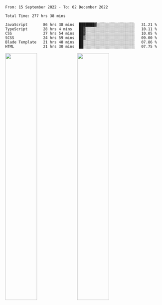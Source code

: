 <!--START_SECTION:waka-->

```text
From: 15 September 2022 - To: 02 December 2022

Total Time: 277 hrs 38 mins

JavaScript       86 hrs 38 mins  ███████▓░░░░░░░░░░░░░░░░░   31.21 %
TypeScript       28 hrs 4 mins   ██▓░░░░░░░░░░░░░░░░░░░░░░   10.11 %
CSS              27 hrs 54 mins  ██▓░░░░░░░░░░░░░░░░░░░░░░   10.05 %
SCSS             24 hrs 59 mins  ██▒░░░░░░░░░░░░░░░░░░░░░░   09.00 %
Blade Template   21 hrs 48 mins  ██░░░░░░░░░░░░░░░░░░░░░░░   07.86 %
HTML             21 hrs 30 mins  ██░░░░░░░░░░░░░░░░░░░░░░░   07.75 %
```

<!--END_SECTION:waka-->

<!-- jstrieb/github-stats -->

<!-- ![[jstrieb-github-stats](https://github.com/jstrieb/github-stats)](https://raw.githubusercontent.com/mikhael7/jstrieb-github-stats/master/generated/overview.svg#gh-dark-mode-only)
![[jstrieb-github-stats](https://github.com/jstrieb/github-stats)](https://raw.githubusercontent.com/mikhael7/jstrieb-github-stats/master/generated/languages.svg#gh-dark-mode-only)

![[jstrieb-github-stats](https://github.com/jstrieb/github-stats)](https://raw.githubusercontent.com/mikhael7/jstrieb-github-stats/master/generated/overview.svg#gh-light-mode-only)
![[jstrieb-github-stats](https://github.com/jstrieb/github-stats)](https://raw.githubusercontent.com/mikhael7/jstrieb-github-stats/master/generated/languages.svg#gh-light-mode-only)

<p float="left">
  <img src="https://raw.githubusercontent.com/mikhael7/jstrieb-github-stats/master/generated/overview.svg#gh-dark-mode-only"/>
  </p> -->

<picture float="left">
<source 
  srcset="https://github-readme-stats-six-psi-19.vercel.app/api/?username=mikhael7&show_icons=true&count_private=true&hide_border=true&cache_seconds=86400&layout=compact&theme=rose_pine"
  media="(prefers-color-scheme: dark)"
/>
<source
  srcset="https://github-readme-stats-six-psi-19.vercel.app/api/?username=mikhael7&show_icons=true&count_private=true&hide_border=true&cache_seconds=86400&layout=compact&theme=graywhite"
  media="(prefers-color-scheme: light)"
/>
<img width="45%" align="center" src="https://github-readme-stats-six-psi-19.vercel.app/api/?username=mikhael7&show_icons=true&count_private=true&hide_border=true&cache_seconds=86400&layout=compact&theme=rose_pine" />
</picture>

<picture  float="left">
<source
  srcset="https://github-readme-stats-six-psi-19.vercel.app/api/top-langs/?username=mikhael7&langs_count=6&show_icons=true&count_private=true&hide_border=true&cache_seconds=86400&layout=compact&theme=rose_pine"
  media="(prefers-color-scheme: dark)"
/>
<source
  srcset="https://github-readme-stats-six-psi-19.vercel.app/api/top-langs/?username=mikhael7&langs_count=6&show_icons=true&count_private=true&hide_border=true&cache_seconds=86400&layout=compact&theme=graywhite"
  media="(prefers-color-scheme: light)"
/>
<img width="45%" align="center" src="https://github-readme-stats-six-psi-19.vercel.app/api/top-langs/?username=mikhael7&langs_count=6&show_icons=true&count_private=true&hide_border=true&cache_seconds=86400&layout=compact&theme=rose_pine" />
</picture>
